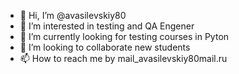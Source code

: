 - 👋 Hi, I’m @avasilevskiy80
- 👀 I’m interested in testing and QA Engener
- 🌱 I’m currently looking for testing courses in Pyton
- 💞️ I’m looking to collaborate new students
- 📫 How to reach me by mail_avasilevskiy80mail.ru

<!---
avasilevskiy80/avasilevskiy80 is a ✨ special ✨ repository because its `README.md` (this file) appears on your GitHub profile.
You can click the Preview link to take a look at your changes.
--->
